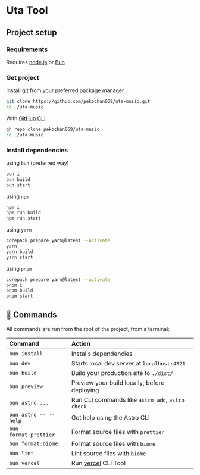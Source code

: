 # Uta Tool

## Project setup

### Requirements

Requires [node.js](https://nodejs.org) or [Bun](https://bun.sh)

### Get project

Install [git](https://git-scm.com/) from your preferred package manager

```sh
git clone https://github.com/pekochan069/uta-music.git
cd ./uta-music
```

With [GitHub CLI](https://cli.github.com/)

```sh
gh repo clone pekochan069/uta-music
cd ./uta-music
```

### Install dependencies

using `bun` (preferred way)

```sh
bun i
bun build
bun start
```

using `npm`

```sh
npm i
npm run build
npm run start
```

using `yarn`

```sh
corepack prepare yarn@latest --activate
yarn
yarn build
yarn start
```

using `pnpm`

```sh
corepack prepare yarn@latest --activate
pnpm i
pnpm build
pnpm start
```

## 🧞 Commands

All commands are run from the root of the project, from a terminal:

| Command                   | Action                                           |
| :------------------------ | :----------------------------------------------- |
| `bun install`             | Installs dependencies                            |
| `bun dev`             | Starts local dev server at `localhost:4321`      |
| `bun build`           | Build your production site to `./dist/`          |
| `bun preview`         | Preview your build locally, before deploying     |
| `bun astro ...`       | Run CLI commands like `astro add`, `astro check` |
| `bun astro -- --help` | Get help using the Astro CLI                     |
| `bun format:prettier` | Format source files with `prettier`                     |
| `bun format:biome` | Format source files with `biome`                     |
| `bun lint` | Lint source files with `biome`                     |
| `bun vercel` | Run [vercel](https://vercel.com/dashboard) CLI Tool |
